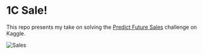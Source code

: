 # 1C Sale!

This repo presents my take on solving the [Predict Future Sales](https://www.kaggle.com/c/competitive-data-science-predict-future-sales) challenge on Kaggle.

![Sales](https://www.incimages.com/uploaded_files/image/970x450/getty_539953664_213316.jpg)
